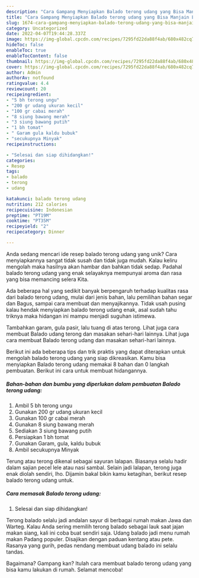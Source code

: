```yaml
---
description: "Cara Gampang Menyiapkan Balado terong udang yang Bisa Manjain Lidah"
title: "Cara Gampang Menyiapkan Balado terong udang yang Bisa Manjain Lidah"
slug: 1674-cara-gampang-menyiapkan-balado-terong-udang-yang-bisa-manjain-lidah
category: Uncategorized
date: 2022-04-07T19:44:28.337Z
image: https://img-global.cpcdn.com/recipes/7295fd22da88f4ab/680x482cq70/balado-terong-udang-foto-resep-utama.jpg
hideToc: false
enableToc: true
enableTocContent: false
thumbnail: https://img-global.cpcdn.com/recipes/7295fd22da88f4ab/680x482cq70/balado-terong-udang-foto-resep-utama.jpg
cover: https://img-global.cpcdn.com/recipes/7295fd22da88f4ab/680x482cq70/balado-terong-udang-foto-resep-utama.jpg
author: Admin
authorAv: notfound
ratingvalue: 4.4
reviewcount: 20
recipeingredient:
- "5 bh terong ungu"
- "200 gr udang ukuran kecil"
- "100 gr cabai merah"
- "8 siung bawang merah"
- "3 siung bawang putih"
- "1 bh tomat"
- " Garam gula kaldu bubuk"
- "secukupnya Minyak"
recipeinstructions:

- "Selesai dan siap dihidangkan!"
categories:
- Resep
tags:
- balado
- terong
- udang

katakunci: balado terong udang 
nutrition: 212 calories
recipecuisine: Indonesian
preptime: "PT19M"
cooktime: "PT35M"
recipeyield: "2"
recipecategory: Dinner

---
```





Anda sedang mencari ide resep balado terong udang yang unik? Cara menyiapkannya sangat tidak susah dan tidak juga mudah. Kalau keliru mengolah maka hasilnya akan hambar dan bahkan tidak sedap. Padahal balado terong udang yang enak selayaknya mempunyai aroma dan rasa yang bisa memancing selera Kita.





Ada beberapa hal yang sedikit banyak berpengaruh terhadap kualitas rasa dari balado terong udang, mulai dari jenis bahan, lalu pemilihan bahan segar dan Bagus, sampai cara membuat dan menyajikannya. Tidak usah pusing kalau hendak menyiapkan balado terong udang enak,      asal sudah tahu triknya maka hidangan ini mampu menjadi suguhan istimewa.














Tambahkan garam, gula pasir, lalu tuang di atas terong. Lihat juga cara membuat Balado udang terong dan masakan sehari-hari lainnya. Lihat juga cara membuat Balado terong udang dan masakan sehari-hari lainnya.






Berikut ini ada beberapa tips dan trik praktis yang dapat diterapkan untuk mengolah balado terong udang yang siap dikreasikan. Kamu bisa menyiapkan Balado terong udang memakai 8 bahan dan 0 langkah pembuatan. Berikut ini cara untuk membuat hidangannya.

<!--inarticleads1-->

##### Bahan-bahan dan bumbu yang diperlukan dalam pembuatan Balado terong udang:

1. Ambil 5 bh terong ungu
1. Gunakan 200 gr udang ukuran kecil
1. Gunakan 100 gr cabai merah
1. Gunakan 8 siung bawang merah
1. Sediakan 3 siung bawang putih
1. Persiapkan 1 bh tomat
1. Gunakan  Garam, gula, kaldu bubuk
1. Ambil secukupnya Minyak


Terung atau terong dikenal sebagai sayuran lalapan. Biasanya selalu hadir dalam sajian pecel lele atau nasi sambal. Selain jadi lalapan, terong juga enak diolah sendiri, lho. Dijamin bakal bikin kamu ketagihan, berikut resep balado terong udang untuk. 

<!--inarticleads2-->

##### Cara memasak Balado terong udang:


1. Selesai dan siap dihidangkan!

Terong balado selalu jadi andalan sayur di berbagai rumah makan Jawa dan Warteg. Kalau Anda sering memilih terong balado sebagai lauk saat jajan makan siang, kali ini coba buat sendiri saja. Udang balado jadi menu rumah makan Padang populer. Disajikan dengan paduan kentang atau pete. Rasanya yang gurih, pedas nendang membuat udang balado ini selalu tandas. 

Bagaimana? Gampang kan? Itulah cara membuat balado terong udang yang bisa kamu lakukan di rumah. Selamat mencoba!

